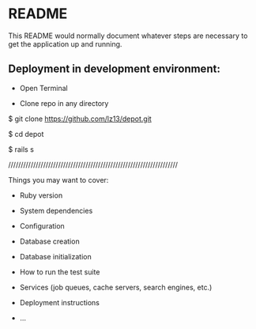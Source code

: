 # README

This README would normally document whatever steps are necessary to get the
application up and running.

## Deployment in development environment:
- Open Terminal

- Clone repo in any directory

$ git clone https://github.com/lz13/depot.git

$ cd depot

$ rails s


////////////////////////////////////////////////////////////////////

Things you may want to cover:

* Ruby version

* System dependencies

* Configuration

* Database creation

* Database initialization

* How to run the test suite

* Services (job queues, cache servers, search engines, etc.)

* Deployment instructions

* ...
